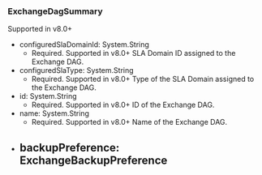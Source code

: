 ### ExchangeDagSummary
Supported in v8.0+

- configuredSlaDomainId: System.String
  - Required. Supported in v8.0+
  SLA Domain ID assigned to the Exchange DAG.
- configuredSlaType: System.String
  - Required. Supported in v8.0+
  Type of the SLA Domain assigned to the Exchange DAG.
- id: System.String
  - Required. Supported in v8.0+
  ID of the Exchange DAG.
- name: System.String
  - Required. Supported in v8.0+
  Name of the Exchange DAG.
- backupPreference: ExchangeBackupPreference
  - 
